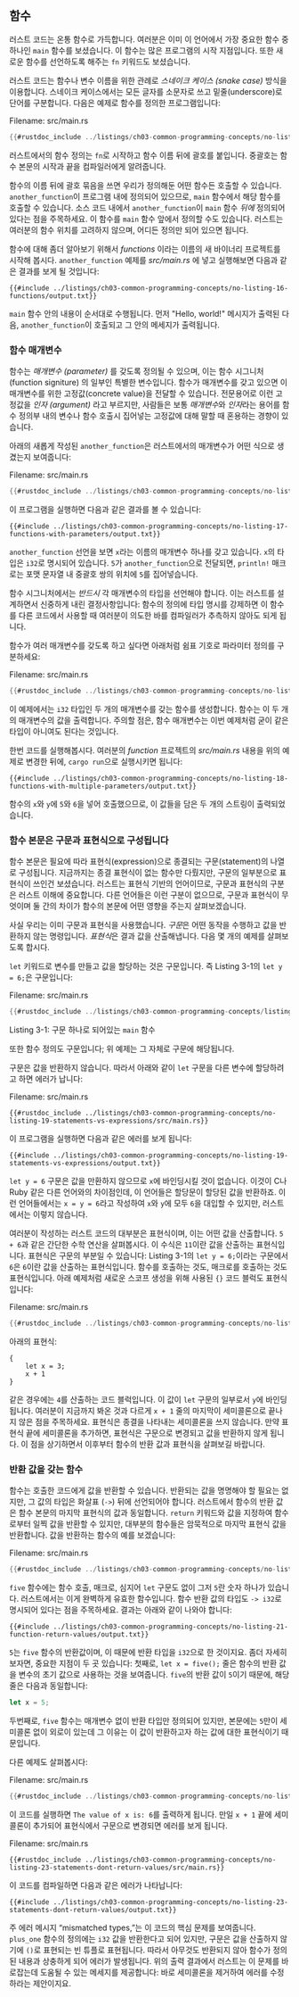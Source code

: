 ## 함수

러스트 코드는 온통 함수로 가득합니다. 여러분은 이미 이 언어에서 가장
중요한 함수 중 하나인 `main` 함수를 보셨습니다. 이 함수는 많은 프로그램의 
시작 지점입니다. 또한 새로운 함수를 선언하도록 해주는 `fn` 키워드도
보셨습니다.

러스트 코드는 함수나 변수 이름을 위한 관례로 *스네이크 케이스 (snake case)* 방식을
이용합니다. 스네이크 케이스에서는 모든 글자를 소문자로 쓰고 밑줄(underscore)로 단어를
구분합니다. 다음은 예제로 함수를 정의한 프로그램입니다:

<span class="filename">Filename: src/main.rs</span>

```rust
{{#rustdoc_include ../listings/ch03-common-programming-concepts/no-listing-16-functions/src/main.rs}}
```

러스트에서의 함수 정의는 `fn`로 시작하고 함수 이름 뒤에 괄호를
붙입니다. 중괄호는 함수 본문의 시작과 끝을 컴파일러에게
알려줍니다.

함수의 이름 뒤에 괄호 묶음을 쓰면 우리가 정의해둔 어떤 함수든 호출할 수
있습니다. `another_function`이 프로그램 내에 정의되어 있으므로, `main`
함수에서 해당 함수를 호출할 수 있습니다. 소스 코드 내에서 `another_function`이
`main` 함수 *뒤에* 정의되어 있다는 점을 주목하세요. 이 함수를 `main` 함수 앞에서
정의할 수도 있습니다. 러스트는 여러분의 함수 위치를 고려하지 않으며, 어디든 정의만
되어 있으면 됩니다.

함수에 대해 좀더 알아보기 위해서 *functions* 이라는 이름의 새 바이너리 프로젝트를
시작해 봅시다. `another_function` 예제를 *src/main.rs* 에 넣고 실행해보면
다음과 같은 결과를 보게 될 것입니다:

```console
{{#include ../listings/ch03-common-programming-concepts/no-listing-16-functions/output.txt}}
```

`main` 함수 안의 내용이 순서대로 수행됩니다. 먼저 "Hello, world!"
메시지가 출력된 다음, `another_function`이 호출되고 그 안의
메세지가 출력됩니다.

### 함수 매개변수

함수는 *매개변수 (parameter)* 를 갖도록 정의될 수 있으며, 이는 함수
시그니처 (function signiture) 의 일부인 특별한 변수입니다.
함수가 매개변수를 갖고 있으면 이 매개변수를 위한 고정값(concrete value)을
전달할 수 있습니다. 전문용어로 이런 고정값을 *인자 (argument)* 라고
부르지만, 사람들은 보통 *매개변수*와 *인자*라는 용어를 함수 정의부 내의
변수나 함수 호출시 집어넣는 고정값에 대해 말할 때 혼용하는 경향이
있습니다.

아래의 새롭게 작성된 `another_function`은 러스트에서의 매개변수가
어떤 식으로 생겼는지 보여줍니다:

<span class="filename">Filename: src/main.rs</span>

```rust
{{#rustdoc_include ../listings/ch03-common-programming-concepts/no-listing-17-functions-with-parameters/src/main.rs}}
```

이 프로그램을 실행하면 다음과 같은 결과를 볼 수 있습니다:

```console
{{#include ../listings/ch03-common-programming-concepts/no-listing-17-functions-with-parameters/output.txt}}
```

`another_function` 선언을 보면 `x`라는 이름의 매개변수 하나를 갖고 있습니다.
`x`의 타입은 `i32`로 명시되어 있습니다. `5`가 `another_function`으로 전달되면,
`println!` 매크로는 포맷 문자열 내 중괄호 쌍의 위치에 `5`를
집어넣습니다.

함수 시그니처에서는 *반드시* 각 매개변수의 타입을 선언해야 합니다.
이는 러스트를 설계하면서 신중하게 내린 결정사항입니다: 함수의 정의에 타입 명시를
강제하면 이 함수를 다른 코드에서 사용할 때 여러분이 의도한 바를 컴파일러가 추측하지
않아도 되게 됩니다.

함수가 여러 매개변수를 갖도록 하고 싶다면 아래처럼 쉼표 기호로
파라미터 정의를 구분하세요:

<span class="filename">Filename: src/main.rs</span>

```rust
{{#rustdoc_include ../listings/ch03-common-programming-concepts/no-listing-18-functions-with-multiple-parameters/src/main.rs}}
```

이 예제에서는 `i32` 타입인 두 개의 매개변수를 갖는 함수를 생성합니다.
함수는 이 두 개의 매개변수의 값을 출력합니다. 주의할 점은,
함수 매개변수는 이번 예제처럼 굳이 같은 타입이 아니여도 된다는
것입니다.

한번 코드를 실행해봅시다. 여러분의 *function* 프로젝트의
*src/main.rs* 내용을 위의 예제로 변경한 뒤에, `cargo run`으로
실행시키면 됩니다:

```console
{{#include ../listings/ch03-common-programming-concepts/no-listing-18-functions-with-multiple-parameters/output.txt}}
```

함수의 `x`와 `y`에 `5`와 `6`을 넣어 호출했으므로,
이 값들을 담은 두 개의 스트링이 출력되었습니다.

### 함수 본문은 구문과 표현식으로 구성됩니다

함수 본문은 필요에 따라 표현식(expression)으로 종결되는 구문(statement)의
나열로 구성됩니다. 지금까지는 종결 표현식이 없는 함수만 다뤘지만, 구문의
일부분으로 표현식이 쓰인건 보셨습니다. 러스트는 표현식 기반의
언어이므로, 구문과 표현식의 구분은 러스트 이해에 중요합니다.
다른 언어들은 이런 구분이 없으므로, 구문과 표현식이 무엇이며
둘 간의 차이가 함수의 본문에 어떤 영향을 주는지
살펴보겠습니다.

사실 우리는 이미 구문과 표현식을 사용했습니다. *구문*은 어떤 동작을 수행하고
값을 반환하지 않는 명령입니다. *표현식*은 결과 값을 산출해냅니다.
다음 몇 개의 예제를 살펴보도록 합시다. 

`let` 키워드로 변수를 만들고 값을 할당하는 것은 구문입니다.
즉 Listing 3-1의 `let y = 6;`은 구문입니다:

<span class="filename">Filename: src/main.rs</span>

```rust
{{#rustdoc_include ../listings/ch03-common-programming-concepts/listing-03-01/src/main.rs}}
```

<span class="caption">Listing 3-1: 구문 하나로 되어있는 `main` 함수</span>

또한 함수 정의도 구문입니다; 위 예제는 그 자체로 구문에
해당됩니다.

구문은 값을 반환하지 않습니다. 따라서 아래와 같이 `let` 구문을 다른 변수에
할당하려고 하면 에러가 납니다:

<span class="filename">Filename: src/main.rs</span>

```rust,ignore,does_not_compile
{{#rustdoc_include ../listings/ch03-common-programming-concepts/no-listing-19-statements-vs-expressions/src/main.rs}}
```

이 프로그램을 실행하면 다음과 같은 에러를 보게 됩니다:

```console
{{#include ../listings/ch03-common-programming-concepts/no-listing-19-statements-vs-expressions/output.txt}}
```

`let y = 6` 구문은 값을 만환하지 않으므로 `x`에 바인딩시킬
것이 없습니다. 이것이 C나 Ruby 같은 다른 언어와의 차이점인데,
이 언어들은 할당문이 할당된 값을 반환하죠. 이런 언어들에서는
`x = y = 6`라고 작성하여 `x`와 `y`에 모두 `6`을 대입할 수 있지만,
러스트에서는 이렇지 않습니다.

여러분이 작성하는 러스트 코드의 대부분은 표현식이며, 이는 어떤 값을 산출합니다.
`5 + 6`과 같은 간단한 수학 연산을 살펴봅시다. 이 수식은
`11`이란 값을 산출하는 표현식입니다. 표현식은 구문의 부분일 수 있습니다:
Listing 3-1의 `let y = 6;`이라는 구문에서 `6`은 `6`이란 값을 
산출하는 표현식입니다. 함수를 호출하는 것도, 매크로를 호출하는 것도
표현식입니다. 아래 예제처럼 새로운 스코프 생성을 위해 사용된 `{}`
코드 블럭도 표현식입니다:

<span class="filename">Filename: src/main.rs</span>

```rust
{{#rustdoc_include ../listings/ch03-common-programming-concepts/no-listing-20-blocks-are-expressions/src/main.rs}}
```

아래의 표현식:

```rust,ignore
{
    let x = 3;
    x + 1
}
```

같은 경우에는 `4`를 산출하는 코드 블럭입니다. 이 값이 `let` 구문의 일부로서
`y`에 바인딩됩니다. 여러분이 지금까지 봐온 것과 다르게 `x + 1` 줄의
마지막이 세미콜론으로 끝나지 않은 점을 주목하세요. 표현식은
종결을 나타내는 세미콜론을 쓰지 않습니다. 만약 표현식 끝에 세미콜론을
추가하면, 표현식은 구문으로 변경되고 값을 반환하지 않게 됩니다.
이 점을 상기하면서 이후부터 함수의 반환 값과 표현식을 살펴보길 바랍니다.

### 반환 값을 갖는 함수

함수는 호출한 코드에게 값을 반환할 수 있습니다. 반환되는 값을
명명해야 할 필요는 없지만, 그 값의 타입은 화살표 (`->`) 뒤에
선언되어야 합니다. 러스트에서 함수의 반환 값은 함수 본문의
마지막 표현식의 값과 동일합니다. `return` 키워드와 값을 지정하여
함수로부터 일찍 값을 반환할 수 있지만, 대부분의 함수들은 암묵적으로
마지막 표현식 값을 반환합니다. 값을 반환하는 함수의 예를
보겠습니다:

<span class="filename">Filename: src/main.rs</span>

```rust
{{#rustdoc_include ../listings/ch03-common-programming-concepts/no-listing-21-function-return-values/src/main.rs}}
```

`five` 함수에는 함수 호출, 매크로, 심지어 `let` 구문도 없이
그저 `5`란 숫자 하나가 있습니다. 러스트에서는 이게 완벽하게 유효한
함수입니다. 함수 반환 값의 타입도 `-> i32`로 명시되어 있다는 점을
주목하세요. 결과는 아래와 같이 나와야 합니다:

```console
{{#include ../listings/ch03-common-programming-concepts/no-listing-21-function-return-values/output.txt}}
```

`5`는 `five` 함수의 반환값이며, 이 때문에 반환 타입을 `i32`으로 한
것이지요. 좀더 자세히 보자면, 중요한 지점이 두 곳 있습니다: 첫째로,
`let x = five();` 줄은 함수의 반환 값을 변수의 초기 값으로 사용하는
것을 보여줍니다. `five`의 반환 값이 `5`이기 때문에, 해당 줄은 다음과 
동일합니다:

```rust
let x = 5;
```

두번째로, `five` 함수는 매개변수 없이 반환 타입만 정의되어 있지만,
본문에는 `5`만이 세미콜론 없이 외로이 있는데 그 이유는 이 값이
반환하고자 하는 값에 대한 표현식이기 때문입니다.

다른 예제도 살펴봅시다:

<span class="filename">Filename: src/main.rs</span>

```rust
{{#rustdoc_include ../listings/ch03-common-programming-concepts/no-listing-22-function-parameter-and-return/src/main.rs}}
```

이 코드를 실행하면 `The value of x is: 6`를 출력하게 됩니다.
만일 `x + 1` 끝에 세미콜론이 추가되어 표현식에서 구문으로 변경되면
에러를 보게 됩니다.

<span class="filename">Filename: src/main.rs</span>

```rust,ignore,does_not_compile
{{#rustdoc_include ../listings/ch03-common-programming-concepts/no-listing-23-statements-dont-return-values/src/main.rs}}
```

이 코드를 컴파일하면 다음과 같은 에러가 나타납니다:

```console
{{#include ../listings/ch03-common-programming-concepts/no-listing-23-statements-dont-return-values/output.txt}}
```

주 에러 메시지 “mismatched types,”는 이 코드의 핵심 문제를 보여줍니다.
`plus_one` 함수의 정의에는 `i32` 값을 반환한다고 되어 있지만,
구문은 값을 산출하지 않기에 `()`로 표현되는 빈 튜플로 표현됩니다.
따라서 아무것도 반환되지 않아 함수가 정의된 내용과 상충하게 되어
에러가 발생됩니다. 위의 출력 결과에서 러스트는 이 문제를 바로잡는데
도움될 수 있는 메세지를 제공합니다: 바로 세미콜론을 제거하여 에러를
수정하라는 제안이지요.
